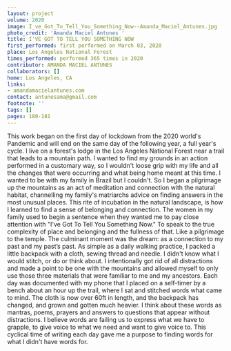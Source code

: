 ```yaml
---
layout: project
volume: 2020
image: I_ve_Got_To_Tell_You_Something_Now--Amanda_Maciel_Antunes.jpg
photo_credit: 'Amanda Maciel Antunes '
title: I'VE GOT TO TELL YOU SOMETHING NOW
first_performed: first performed on March 03, 2020
place: Los Angeles National Forest
times_performed: performed 365 times in 2020
contributor: AMANDA MACIEL ANTUNES
collaborators: []
home: Los Angeles, CA
links:
- amandamacielantunes.com
contact: antunesama@gmail.com
footnote: ''
tags: []
pages: 180-181
---
```




This work began on the first day of lockdown from the 2020 world's Pandemic and will end on the same day of the following year, a full year's cycle. I live on a forest's lodge in the Los Angeles National Forest near a trail that leads to a mountain path. I wanted to find my grounds in an action performed in a customary way, so I wouldn't loose grip with my life and all the changes that were occurring and what being home meant at this time. I wanted to be with my family in Brazil but I couldn't. So I began a pilgrimage up the mountains as an act of meditation and connection with the natural habitat, channelling my family's matriarchs advice on finding answers in the most unusual places. This rite of incubation in the natural landscape, is how I learned to find a sense of belonging and connection. The women in my family used to begin a sentence when they wanted me to pay close attention with "I've Got To Tell You Something Now." To speak to the true complexity of place and belonging and the fullness of that. Like a pilgrimage to the temple. The culminant moment was the dream: as a connection to my past and my past’s past. As simple as a daily walking practice, I packed a little backpack with a cloth, sewing thread and needle. I didn't know what I would stitch, or do or think about. I intentionally got rid of all distractions and made a point to be one with the mountains and allowed myself to only use those three materials that were familiar to me and my ancestors. Each day was documented with my phone that I placed on a self-timer by a bench about an hour up the trail, where I sat and stitched words what came to mind. The cloth is now over 60ft in length, and the backpack has changed, and grown and gotten much heavier. I think about these words as mantras, poems, prayers and answers to questions that appear without distractions. I believe words are failing us to express what we have to grapple, to give voice to what we need and want to give voice to. This cyclical time of writing each day gave me a purpose to finding words for what I didn't have words for.




